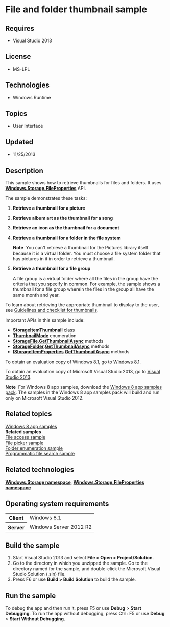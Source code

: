 # File and folder thumbnail sample
## Requires
- Visual Studio 2013
## License
- MS-LPL
## Technologies
- Windows Runtime
## Topics
- User Interface
## Updated
- 11/25/2013
## Description

<div id="mainSection">
<p>This sample shows how to retrieve thumbnails for files and folders. It uses <a href="http://msdn.microsoft.com/library/windows/apps/br207831">
<b>Windows.Storage.FileProperties</b></a> API. </p>
<p>The sample demonstrates these tasks:</p>
<ol>
<li>
<p><b>Retrieve a thumbnail for a picture</b></p>
</li><li>
<p><b>Retrieve album art as the thumbnail for a song</b></p>
</li><li>
<p><b>Retrieve an icon as the thumbnail for a document</b></p>
</li><li>
<p><b>Retrieve a thumbnail for a folder in the file system</b> </p>
<p class="note"><b>Note</b>&nbsp;&nbsp;You can't retrieve a thumbnail for the Pictures library itself because it is a virtual folder. You must choose a file system folder that has pictures in it in order to retrieve a thumbnail.
</p>
</li><li>
<p><b>Retrieve a thumbnail for a file group</b></p>
<p>A file group is a virtual folder where all the files in the group have the criteria that you specify in common. For example, the sample shows a thumbnail for a file group wherein the files in the group all have the same month and year.</p>
</li></ol>
<p>To learn about retrieving the appropriate thumbnail to display to the user, see
<a href="http://msdn.microsoft.com/library/windows/apps/hh465350">Guidelines and checklist for thumbnails</a>.</p>
<p>Important APIs in this sample include:</p>
<ul>
<li><a href="http://msdn.microsoft.com/library/windows/apps/br207802"><b>StorageItemThumbnail</b></a> class
</li><li><a href="http://msdn.microsoft.com/library/windows/apps/br207809"><b>ThumbnailMode</b></a> enumeration
</li><li><a href="http://msdn.microsoft.com/library/windows/apps/br227171"><b>StorageFile</b></a>.<a href="http://msdn.microsoft.com/library/windows/apps/br227210"><b>GetThumbnailAsync</b></a> methods
</li><li><a href="http://msdn.microsoft.com/library/windows/apps/br227230"><b>StorageFolder</b></a>.<a href="http://msdn.microsoft.com/library/windows/apps/br227288"><b>GetThumbnailAsync</b></a> methods
</li><li><a href="http://msdn.microsoft.com/library/windows/apps/hh701614"><b>IStorageItemProperties</b></a>.<a href="http://msdn.microsoft.com/library/windows/apps/hh701636"><b>GetThumbnailAsync</b></a> methods
</li></ul>
<p>To obtain an evaluation copy of Windows&nbsp;8.1, go to <a href="http://go.microsoft.com/fwlink/p/?linkid=301696">
Windows&nbsp;8.1</a>.</p>
<p>To obtain an evaluation copy of Microsoft Visual Studio&nbsp;2013, go to <a href="http://go.microsoft.com/fwlink/p/?linkid=301697">
Visual Studio&nbsp;2013</a>.</p>
<p></p>
<p class="note"><b>Note</b>&nbsp;&nbsp;For Windows&nbsp;8 app samples, download the <a href="http://go.microsoft.com/fwlink/p/?LinkId=301698">
Windows&nbsp;8 app samples pack</a>. The samples in the Windows&nbsp;8 app samples pack will build and run only on Microsoft Visual Studio&nbsp;2012.</p>
<p></p>
<h2><a id="related_topics"></a>Related topics</h2>
<dl><dt><a href="http://go.microsoft.com/fwlink/p/?LinkID=227694">Windows 8 app samples</a>
</dt><dt><b>Related samples</b> </dt><dt><a href=" http://go.microsoft.com/fwlink/p/?linkid=231445">File access sample</a>
</dt><dt><a href=" http://go.microsoft.com/fwlink/p/?linkid=231464">File picker sample</a>
</dt><dt><a href="http://go.microsoft.com/fwlink/p/?linkid=231512">Folder enumeration sample</a>
</dt><dt><a href="http://go.microsoft.com/fwlink/p/?linkid=231532">Programmatic file search sample</a>
</dt></dl>
<h2>Related technologies</h2>
<a href="http://msdn.microsoft.com/library/windows/apps/br227346"><b>Windows.Storage namespace</b></a>,
<a href="http://msdn.microsoft.com/library/windows/apps/br207831"><b>Windows.Storage.FileProperties namespace</b></a>
<h2>Operating system requirements</h2>
<table>
<tbody>
<tr>
<th>Client</th>
<td><dt>Windows&nbsp;8.1 </dt></td>
</tr>
<tr>
<th>Server</th>
<td><dt>Windows Server&nbsp;2012&nbsp;R2 </dt></td>
</tr>
</tbody>
</table>
<h2>Build the sample</h2>
<ol>
<li>Start Visual Studio&nbsp;2013 and select <b>File &gt; Open &gt; Project/Solution</b>.
</li><li>Go to the directory in which you unzipped the sample. Go to the directory named for the sample, and double-click the Microsoft Visual Studio Solution (.sln) file.
</li><li>Press F6 or use <b>Build &gt; Build Solution</b> to build the sample. </li></ol>
<h2>Run the sample</h2>
<p>To debug the app and then run it, press F5 or use <b>Debug</b> &gt; <b>Start Debugging</b>. To run the app without debugging, press Ctrl&#43;F5 or use
<b>Debug</b> &gt; <b>Start Without Debugging</b>.</p>
</div>
